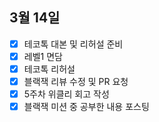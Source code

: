 ## 3월 14일

- [x] 테코톡 대본 및 리허설 준비
- [x] 레벨1 면담
- [x] 테코톡 리허설
- [x] 블랙잭 리뷰 수정 및 PR 요청
- [x] 5주차 위클리 회고 작성
- [x] 블랙잭 미션 중 공부한 내용 포스팅
